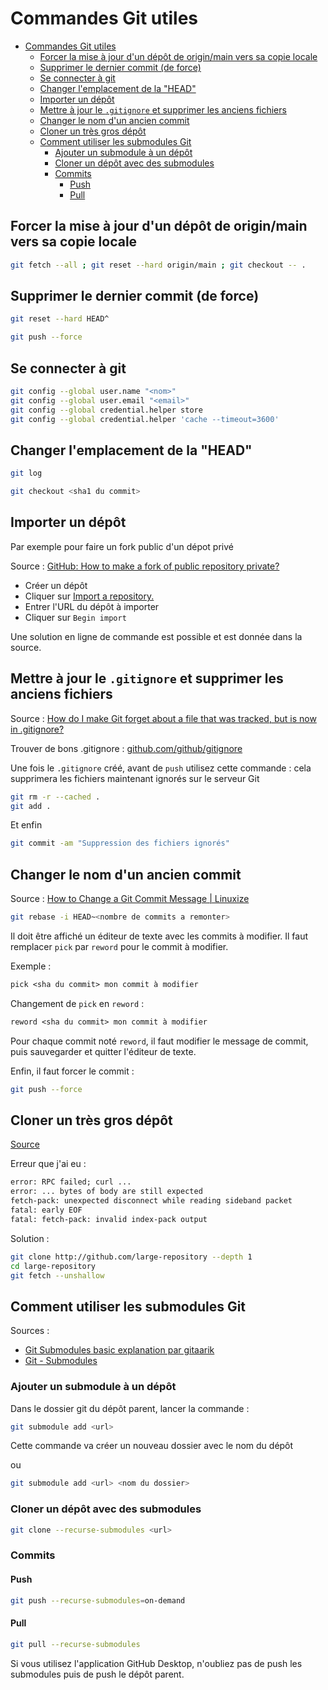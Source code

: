# Commandes Git utiles

- [Commandes Git utiles](#commandes-git-utiles)
  - [Forcer la mise à jour d'un dépôt de origin/main vers sa copie locale](#forcer-la-mise-a-jour-dun-dépôt-de-originmain-vers-sa-copie-locale)
  - [Supprimer le dernier commit (de force)](#supprimer-le-dernier-commit-de-force)
  - [Se connecter à git](#se-connecter-à-git)
  - [Changer l'emplacement de la "HEAD"](#changer-lemplacement-de-la-head)
  - [Importer un dépôt](#importer-un-dépôt)
  - [Mettre à jour le `.gitignore` et supprimer les anciens fichiers](#mettre-à-jour-le-gitignore-et-supprimer-les-anciens-fichiers)
  - [Changer le nom d'un ancien commit](#changer-le-nom-dun-ancien-commit)
  - [Cloner un très gros dépôt](#cloner-un-très-gros-dépôt)
  - [Comment utiliser les submodules Git](#comment-utiliser-les-submodules-git)
    - [Ajouter un submodule à un dépôt](#ajouter-un-submodule-à-un-dépôt)
    - [Cloner un dépôt avec des submodules](#cloner-un-dépôt-avec-des-submodules)
    - [Commits](#commits)
      - [Push](#push)
      - [Pull](#pull)

## Forcer la mise à jour d'un dépôt de origin/main vers sa copie locale

```sh
git fetch --all ; git reset --hard origin/main ; git checkout -- .
```

## Supprimer le dernier commit (de force)

```sh
git reset --hard HEAD^
```

```sh
git push --force
```

## Se connecter à git

```sh
git config --global user.name "<nom>"
git config --global user.email "<email>"
git config --global credential.helper store
git config --global credential.helper 'cache --timeout=3600'
```

## Changer l'emplacement de la "HEAD"

```sh
git log

git checkout <sha1 du commit>
```

## Importer un dépôt

Par exemple pour faire un fork public d'un dépot privé

Source : [GitHub: How to make a fork of public repository private?](https://stackoverflow.com/q/10065526)

- Créer un dépôt
- Cliquer sur [Import a repository.](https://github.com/new/import)
- Entrer l'URL du dépôt à importer
- Cliquer sur `Begin import`

Une solution en ligne de commande est possible et est donnée dans la source.

## Mettre à jour le `.gitignore` et supprimer les anciens fichiers

Source : [How do I make Git forget about a file that was tracked, but is now in .gitignore?](https://stackoverflow.com/a/19095988)

Trouver de bons .gitignore : [github.com/github/gitignore](https://github.com/github/gitignore)

Une fois le `.gitignore` créé, avant de `push` utilisez cette commande : cela supprimera les fichiers maintenant ignorés sur le serveur Git

```sh
git rm -r --cached .
git add .
```

Et enfin

```sh
git commit -am "Suppression des fichiers ignorés"
```

## Changer le nom d'un ancien commit

Source : [How to Change a Git Commit Message | Linuxize](https://linuxize.com/post/change-git-commit-message/)

```sh
git rebase -i HEAD~<nombre de commits a remonter>
```

Il doit être affiché un éditeur de texte avec les commits à modifier. Il faut remplacer `pick` par `reword` pour le commit à modifier.

Exemple :

```txt
pick <sha du commit> mon commit à modifier
```

Changement de `pick` en `reword` :

```txt
reword <sha du commit> mon commit à modifier
```

Pour chaque commit noté `reword`, il faut modifier le message de commit, puis sauvegarder et quitter l'éditeur de texte.

Enfin, il faut forcer le commit :

```sh
git push --force
```

## Cloner un très gros dépôt

[Source](https://stackoverflow.com/questions/38618885/error-rpc-failed-curl-transfer-closed-with-outstanding-read-data-remaining)

Erreur que j'ai eu :

```txt
error: RPC failed; curl ...
error: ... bytes of body are still expected
fetch-pack: unexpected disconnect while reading sideband packet
fatal: early EOF
fatal: fetch-pack: invalid index-pack output
```

Solution :

```sh
git clone http://github.com/large-repository --depth 1
cd large-repository
git fetch --unshallow
```

## Comment utiliser les submodules Git

Sources :

- [Git Submodules basic explanation par gitaarik](https://gist.github.com/gitaarik/8735255)
- [Git - Submodules](https://git-scm.com/book/en/v2/Git-Tools-Submodules)

### Ajouter un submodule à un dépôt

Dans le dossier git du dépôt parent, lancer la commande :

```sh
git submodule add <url>
```

Cette commande va créer un nouveau dossier avec le nom du dépôt

ou

```sh
git submodule add <url> <nom du dossier>
```

### Cloner un dépôt avec des submodules

```sh
git clone --recurse-submodules <url>
```

### Commits

#### Push

```sh
git push --recurse-submodules=on-demand
```

#### Pull

```sh
git pull --recurse-submodules
```

Si vous utilisez l'application GitHub Desktop, n'oubliez pas de push les submodules puis de push le dépôt parent.
